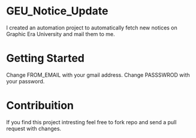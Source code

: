 # GEU_Notice_Update
I created an automation project to automatically fetch new notices on Graphic Era University and mail them to me.

# Getting Started
Change FROM_EMAIL with your gmail address.
Change PASSSWROD with your password.

# Contribuition
If you find this project intresting feel free to fork repo and send a pull request with changes.
